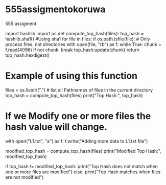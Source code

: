 # 555assigmentokoruwa
555 assigment


import hashlib
import os
def compute_top_hash(files):
    top_hash = hashlib.sha1() #Using sha1
    for file in files:
        if os.path.isfile(file):  # Only process files, not directories
            with open(file, "rb") as f:
                while True:
                    chunk = f.read(4096)
                    if not chunk:
                        break
                    top_hash.update(chunk)
    return top_hash.hexdigest()
# Example of using this function
files = os.listdir(".") # list all Pathnames of files in the current directory
top_hash = compute_top_hash(files)
print("Top Hash:", top_hash)

# If we Modify one or more files the hash value will change.
with open("L1.txt", "a") as f:
    f.write("Adding more data to L1.txt file")

modified_top_hash = compute_top_hash(files)
print("Modified Top Hash:", modified_top_hash)

if top_hash != modified_top_hash:
    print("Top Hash does not match when one or more files are modified")
else:
    print("Top Hash matches when files are not modified")

